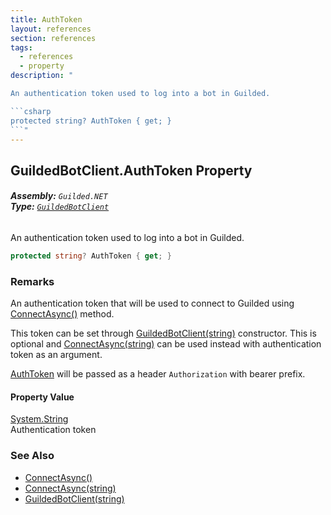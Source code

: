 ```yaml
---
title: AuthToken
layout: references
section: references
tags:
  - references
  - property
description: "

An authentication token used to log into a bot in Guilded.

```csharp
protected string? AuthToken { get; }
```"
---
```


## GuildedBotClient.AuthToken Property
###### **Assembly:** `Guilded.NET`<br/>**Type:** [`GuildedBotClient`](GuildedBotClient 'Guilded.NET.GuildedBotClient')

An authentication token used to log into a bot in Guilded.

```csharp
protected string? AuthToken { get; }
```

### Remarks
  
An authentication token that will be used to connect to Guilded using [ConnectAsync()](GuildedBotClient.ConnectAsync() 'Guilded.NET.GuildedBotClient.ConnectAsync()') method.  
  
This token can be set through [GuildedBotClient(string)](GuildedBotClient.GuildedBotClient(string) 'Guilded.NET.GuildedBotClient.GuildedBotClient(string)') constructor. This is optional and [ConnectAsync(string)](GuildedBotClient.ConnectAsync(string) 'Guilded.NET.GuildedBotClient.ConnectAsync(string)') can be used instead with authentication token as an argument.  
  
[AuthToken](GuildedBotClient.AuthToken 'Guilded.NET.GuildedBotClient.AuthToken') will be passed as a header `Authorization` with bearer prefix.

#### Property Value
[System.String](https://docs.microsoft.com/en-us/dotnet/api/System.String 'System.String')  
Authentication token

### See Also
- [ConnectAsync()](GuildedBotClient.ConnectAsync() 'Guilded.NET.GuildedBotClient.ConnectAsync()')
- [ConnectAsync(string)](GuildedBotClient.ConnectAsync(string) 'Guilded.NET.GuildedBotClient.ConnectAsync(string)')
- [GuildedBotClient(string)](GuildedBotClient.GuildedBotClient(string) 'Guilded.NET.GuildedBotClient.GuildedBotClient(string)')